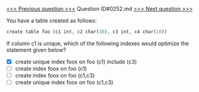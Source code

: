 [<<< Previous question <<<](0251.md)  Question ID#0252.md  [>>> Next question >>>](0253.md) 

You have a table created as follows:
```php
create table foo (c1 int, c2 char(30), c3 int, c4 char(10))
```
If column c1 is unique, which of the following indexes would optimize the statement given below?

- [x] create unique index foox on foo (c1) include (c3)
- [ ] create index foox on foo (c1)
- [ ] create index foox on foo (c1,c3)
- [ ] create unique index foox on foo (c1,c3)
